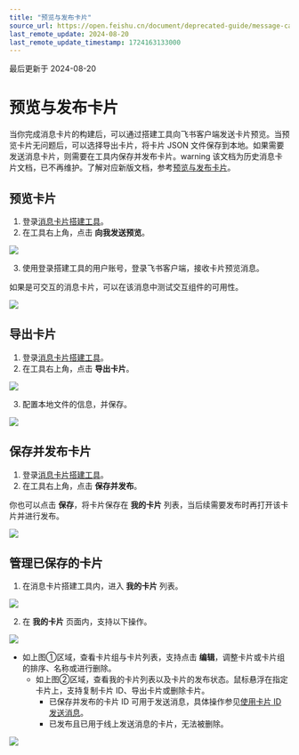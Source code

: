 ```yaml
---
title: "预览与发布卡片"
source_url: https://open.feishu.cn/document/deprecated-guide/message-card/preview-and-save-cards
last_remote_update: 2024-08-20
last_remote_update_timestamp: 1724163133000
---
```

最后更新于 2024-08-20

# 预览与发布卡片

当你完成消息卡片的构建后，可以通过搭建工具向飞书客户端发送卡片预览。当预览卡片无问题后，可以选择导出卡片，将卡片 JSON 文件保存到本地。如果需要发送消息卡片，则需要在工具内保存并发布卡片。warning
该文档为历史消息卡片文档，已不再维护。了解对应新版文档，参考[预览与发布卡片](https://open.feishu.cn/document/uAjLw4CM/ukzMukzMukzM/feishu-cards/feishu-card-cardkit/preview-and-publish-cards)。
## 预览卡片

1. 登录[消息卡片搭建工具](https://open.feishu.cn/tool/cardbuilder)。
2. 在工具右上角，点击 **向我发送预览**。

![](https://sf3-cn.feishucdn.com/obj/open-platform-opendoc/3be8befbef573d395278c0036a21672e_u6QQ4thA0J.png?height=882&lazyload=true&maxWidth=600&width=2882)

3. 使用登录搭建工具的用户账号，登录飞书客户端，接收卡片预览消息。

如果是可交互的消息卡片，可以在该消息中测试交互组件的可用性。

![](https://sf3-cn.feishucdn.com/obj/open-platform-opendoc/32674d321490656c338d68b6e7266d8f_J5IxlHDnbB.png?height=250&lazyload=true&maxWidth=600&width=1360)

## 导出卡片

1. 登录[消息卡片搭建工具](https://open.feishu.cn/tool/cardbuilder)。
2. 在工具右上角，点击 **导出卡片**。

![](https://sf3-cn.feishucdn.com/obj/open-platform-opendoc/72a77c41196aba14688ede475f3f8f4c_lsPqI1QfA8.png?height=984&lazyload=true&maxWidth=600&width=2882)

3. 配置本地文件的信息，并保存。

![](https://sf3-cn.feishucdn.com/obj/open-platform-opendoc/a91a032838d120d1bc6eb9bad71e470e_TB6guSJE0l.png?height=762&lazyload=true&maxWidth=600&width=1754)

## 保存并发布卡片

1. 登录[消息卡片搭建工具](https://open.feishu.cn/tool/cardbuilder)。
2. 在工具右上角，点击 **保存并发布**。

你也可以点击 **保存**，将卡片保存在 **我的卡片** 列表，当后续需要发布时再打开该卡片并进行发布。

![](https://sf3-cn.feishucdn.com/obj/open-platform-opendoc/ae69944398005079adeff81c078393b2_3AFYmwTTq3.png?height=970&lazyload=true&maxWidth=600&width=2882)

## 管理已保存的卡片

1. 在消息卡片搭建工具内，进入 **我的卡片** 列表。

![](https://sf3-cn.feishucdn.com/obj/open-platform-opendoc/bd0f78e8f49a40b999f86d72fc7063f1_QYkR82jxxi.png?height=1404&lazyload=true&maxWidth=600&width=2882)

2. 在 **我的卡片** 页面内，支持以下操作。

![](https://sf3-cn.feishucdn.com/obj/open-platform-opendoc/58298a13c53c512ef76ecd0bcc4caecb_VCXSaOUuuN.png?height=1414&lazyload=true&maxWidth=600&width=2882)

- 如上图①区域，查看卡片组与卡片列表，支持点击 **编辑**，调整卡片或卡片组的排序、名称或进行删除。
    - 如上图②区域，查看我的卡片列表以及卡片的发布状态。鼠标悬浮在指定卡片上，支持复制卡片 ID、导出卡片或删除卡片。
        - 已保存并发布的卡片 ID 可用于发送消息，具体操作参见[使用卡片 ID 发送消息](https://open.feishu.cn/document/ukTMukTMukTM/uYzM3QjL2MzN04iNzcDN/send-message-card/send-message-using-card-id)。
        - 已发布且已用于线上发送消息的卡片，无法被删除。

![](https://sf3-cn.feishucdn.com/obj/open-platform-opendoc/76a657e71ba8b1ed2625014d6b8b5814_K382Dk1Z0r.png?height=770&lazyload=true&maxWidth=400&width=630)
